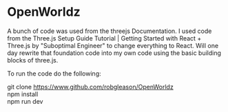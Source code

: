 # OpenWorldz

A bunch of code was used from the threejs Documentation. I used code from the Three.js Setup Guide Tutorial | Getting Started with React + Three.js by "Suboptimal Engineer" to change everything to React. Will one day rewrite that foundation code into my own code using the basic building blocks of three.js.


To run the code do the following:

git clone https://www.github.com/robgleason/OpenWorldz
<br>
npm install
<br>
npm run dev  
